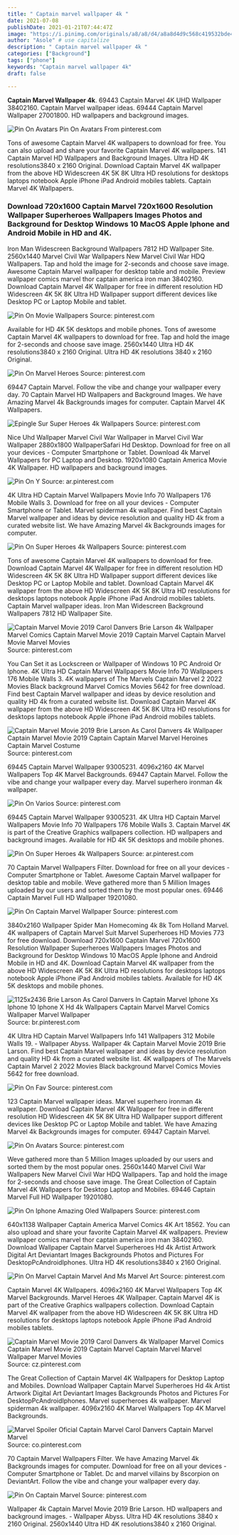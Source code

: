 ```yaml
---
title: " Captain marvel wallpaper 4k "
date: 2021-07-08
publishDate: 2021-01-21T07:44:47Z
image: "https://i.pinimg.com/originals/a8/a8/d4/a8a8d4d9c568c419532bde455c29dc90.jpg"
author: "Asole" # use capitalize
description: " Captain marvel wallpaper 4k "
categories: ["Background"]
tags: ["phone"]
keywords: "Captain marvel wallpaper 4k"
draft: false

---
```



**Captain Marvel Wallpaper 4k**. 69443 Captain Marvel 4K UHD Wallpaper 38402160. Captain Marvel wallpaper ideas. 69444 Captain Marvel Wallpaper 27001800. HD wallpapers and background images.

![Pin On Avatars](https://i.pinimg.com/originals/04/76/93/047693201457ea02b1b4715ded4e99fe.jpg "Pin On Avatars")
Pin On Avatars From pinterest.com


Tons of awesome Captain Marvel 4K wallpapers to download for free. You can also upload and share your favorite Captain Marvel 4K wallpapers. 141 Captain Marvel HD Wallpapers and Background Images. Ultra HD 4K resolutions3840 x 2160 Original. Download Captain Marvel 4K wallpaper from the above HD Widescreen 4K 5K 8K Ultra HD resolutions for desktops laptops notebook Apple iPhone iPad Android mobiles tablets. Captain Marvel 4K Wallpapers.

### Download 720x1600 Captain Marvel 720x1600 Resolution Wallpaper Superheroes Wallpapers Images Photos and Background for Desktop Windows 10 MacOS Apple Iphone and Android Mobile in HD and 4K.

Iron Man Widescreen Background Wallpapers 7812 HD Wallpaper Site. 2560x1440 Marvel Civil War Wallpapers New Marvel Civil War HDQ Wallpapers. Tap and hold the image for 2-seconds and choose save image. Awesome Captain Marvel wallpaper for desktop table and mobile. Preview wallpaper comics marvel thor captain america iron man 38402160. Download Captain Marvel 4K Wallpaper for free in different resolution HD Widescreen 4K 5K 8K Ultra HD Wallpaper support different devices like Desktop PC or Laptop Mobile and tablet.


![Pin On Movie Wallpapers](https://i.pinimg.com/originals/50/16/62/501662051b7b02412c3a4a40ab46233c.jpg "Pin On Movie Wallpapers")
Source: pinterest.com

Available for HD 4K 5K desktops and mobile phones. Tons of awesome Captain Marvel 4K wallpapers to download for free. Tap and hold the image for 2-seconds and choose save image. 2560x1440 Ultra HD 4K resolutions3840 x 2160 Original. Ultra HD 4K resolutions 3840 x 2160 Original.

![Pin On Marvel Heroes](https://i.pinimg.com/originals/58/35/01/583501655de7aafd54bcb0f7fa99d3ec.jpg "Pin On Marvel Heroes")
Source: pinterest.com

69447 Captain Marvel. Follow the vibe and change your wallpaper every day. 70 Captain Marvel HD Wallpapers and Background Images. We have Amazing Marvel 4k Backgrounds images for computer. Captain Marvel 4K Wallpapers.

![Epingle Sur Super Heroes 4k Wallpapers](https://i.pinimg.com/originals/83/39/fe/8339fe7cfd4069059e6e925fb1f24674.jpg "Epingle Sur Super Heroes 4k Wallpapers")
Source: pinterest.com

Nice Uhd Wallpaper Marvel Civil War Wallpaper in Marvel Civil War Wallpaper 2880x1800 WallpaperSafari Hd Desktop. Download for free on all your devices - Computer Smartphone or Tablet. Download 4k Marvel Wallpapers for PC Laptop and Desktop. 1920x1080 Captain America Movie 4K Wallpaper. HD wallpapers and background images.

![Pin On Y](https://i.pinimg.com/originals/2d/cf/c0/2dcfc0a37cde9590f1d91c81e99777ca.jpg "Pin On Y")
Source: ar.pinterest.com

4K Ultra HD Captain Marvel Wallpapers Movie Info 70 Wallpapers 176 Mobile Walls 3. Download for free on all your devices - Computer Smartphone or Tablet. Marvel spiderman 4k wallpaper. Find best Captain Marvel wallpaper and ideas by device resolution and quality HD 4k from a curated website list. We have Amazing Marvel 4k Backgrounds images for computer.

![Pin On Super Heroes 4k Wallpapers](https://i.pinimg.com/originals/bd/18/b0/bd18b061f64becc1d1d8a1f238a28e81.jpg "Pin On Super Heroes 4k Wallpapers")
Source: pinterest.com

Tons of awesome Captain Marvel 4K wallpapers to download for free. Download Captain Marvel 4K Wallpaper for free in different resolution HD Widescreen 4K 5K 8K Ultra HD Wallpaper support different devices like Desktop PC or Laptop Mobile and tablet. Download Captain Marvel 4K wallpaper from the above HD Widescreen 4K 5K 8K Ultra HD resolutions for desktops laptops notebook Apple iPhone iPad Android mobiles tablets. Captain Marvel wallpaper ideas. Iron Man Widescreen Background Wallpapers 7812 HD Wallpaper Site.

![Captain Marvel Movie 2019 Carol Danvers Brie Larson 4k Wallpaper Marvel Comics Captain Marvel Movie 2019 Captain Marvel Captain Marvel Movie Marvel Movies](https://i.pinimg.com/originals/ec/02/74/ec02741e71610b548faeff9a4550ce22.jpg "Captain Marvel Movie 2019 Carol Danvers Brie Larson 4k Wallpaper Marvel Comics Captain Marvel Movie 2019 Captain Marvel Captain Marvel Movie Marvel Movies")
Source: pinterest.com

You Can Set it as Lockscreen or Wallpaper of Windows 10 PC Android Or Iphone. 4K Ultra HD Captain Marvel Wallpapers Movie Info 70 Wallpapers 176 Mobile Walls 3. 4K wallpapers of The Marvels Captain Marvel 2 2022 Movies Black background Marvel Comics Movies 5642 for free download. Find best Captain Marvel wallpaper and ideas by device resolution and quality HD 4k from a curated website list. Download Captain Marvel 4K wallpaper from the above HD Widescreen 4K 5K 8K Ultra HD resolutions for desktops laptops notebook Apple iPhone iPad Android mobiles tablets.

![Captain Marvel Movie 2019 Brie Larson As Carol Danvers 4k Wallpaper Captain Marvel Movie 2019 Captain Captain Marvel Marvel Heroines Captain Marvel Costume](https://i.pinimg.com/originals/d4/8f/9d/d48f9d897e8eea92ddd15659df9cff2b.jpg "Captain Marvel Movie 2019 Brie Larson As Carol Danvers 4k Wallpaper Captain Marvel Movie 2019 Captain Captain Marvel Marvel Heroines Captain Marvel Costume")
Source: pinterest.com

69445 Captain Marvel Wallpaper 93005231. 4096x2160 4K Marvel Wallpapers Top 4K Marvel Backgrounds. 69447 Captain Marvel. Follow the vibe and change your wallpaper every day. Marvel superhero ironman 4k wallpaper.

![Pin On Varios](https://i.pinimg.com/originals/bb/69/6f/bb696f31f423445bb2808df90e93caca.jpg "Pin On Varios")
Source: pinterest.com

69445 Captain Marvel Wallpaper 93005231. 4K Ultra HD Captain Marvel Wallpapers Movie Info 70 Wallpapers 176 Mobile Walls 3. Captain Marvel 4K is part of the Creative Graphics wallpapers collection. HD wallpapers and background images. Available for HD 4K 5K desktops and mobile phones.

![Pin On Super Heroes 4k Wallpapers](https://i.pinimg.com/originals/5c/15/e5/5c15e57172e5289c8b5fdb08e3f24861.jpg "Pin On Super Heroes 4k Wallpapers")
Source: ar.pinterest.com

70 Captain Marvel Wallpapers Filter. Download for free on all your devices - Computer Smartphone or Tablet. Awesome Captain Marvel wallpaper for desktop table and mobile. Weve gathered more than 5 Million Images uploaded by our users and sorted them by the most popular ones. 69446 Captain Marvel Full HD Wallpaper 19201080.

![Pin On Captain Marvel Wallpaper](https://i.pinimg.com/originals/da/50/99/da50993bd6f2a08c748fc3b7a92cab70.jpg "Pin On Captain Marvel Wallpaper")
Source: pinterest.com

3840x2160 Wallpaper Spider Man Homecoming 4k 8k Tom Holland Marvel. 4K wallpapers of Captain Marvel Suit Marvel Superheroes HD Movies 773 for free download. Download 720x1600 Captain Marvel 720x1600 Resolution Wallpaper Superheroes Wallpapers Images Photos and Background for Desktop Windows 10 MacOS Apple Iphone and Android Mobile in HD and 4K. Download Captain Marvel 4K wallpaper from the above HD Widescreen 4K 5K 8K Ultra HD resolutions for desktops laptops notebook Apple iPhone iPad Android mobiles tablets. Available for HD 4K 5K desktops and mobile phones.

![1125x2436 Brie Larson As Carol Danvers In Captain Marvel Iphone Xs Iphone 10 Iphone X Hd 4k Wallpapers Captain Marvel Marvel Comics Wallpaper Marvel Wallpaper](https://i.pinimg.com/originals/f4/df/40/f4df405d7420cf967789e9f6ae5fb9a6.jpg "1125x2436 Brie Larson As Carol Danvers In Captain Marvel Iphone Xs Iphone 10 Iphone X Hd 4k Wallpapers Captain Marvel Marvel Comics Wallpaper Marvel Wallpaper")
Source: br.pinterest.com

4K Ultra HD Captain Marvel Wallpapers Info 141 Wallpapers 312 Mobile Walls 19. - Wallpaper Abyss. Wallpaper 4k Captain Marvel Movie 2019 Brie Larson. Find best Captain Marvel wallpaper and ideas by device resolution and quality HD 4k from a curated website list. 4K wallpapers of The Marvels Captain Marvel 2 2022 Movies Black background Marvel Comics Movies 5642 for free download.

![Pin On Fav](https://i.pinimg.com/originals/a0/0a/46/a00a46cf821f276ba158e6b9d6ff4a6d.jpg "Pin On Fav")
Source: pinterest.com

123 Captain Marvel wallpaper ideas. Marvel superhero ironman 4k wallpaper. Download Captain Marvel 4K Wallpaper for free in different resolution HD Widescreen 4K 5K 8K Ultra HD Wallpaper support different devices like Desktop PC or Laptop Mobile and tablet. We have Amazing Marvel 4k Backgrounds images for computer. 69447 Captain Marvel.

![Pin On Avatars](https://i.pinimg.com/originals/04/76/93/047693201457ea02b1b4715ded4e99fe.jpg "Pin On Avatars")
Source: pinterest.com

Weve gathered more than 5 Million Images uploaded by our users and sorted them by the most popular ones. 2560x1440 Marvel Civil War Wallpapers New Marvel Civil War HDQ Wallpapers. Tap and hold the image for 2-seconds and choose save image. The Great Collection of Captain Marvel 4K Wallpapers for Desktop Laptop and Mobiles. 69446 Captain Marvel Full HD Wallpaper 19201080.

![Pin On Iphone Amazing Oled Wallpapers](https://i.pinimg.com/originals/89/ca/00/89ca00e598025280dcf15cb47234b854.jpg "Pin On Iphone Amazing Oled Wallpapers")
Source: pinterest.com

640x1138 Wallpaper Captain America Marvel Comics 4K Art 18562. You can also upload and share your favorite Captain Marvel 4K wallpapers. Preview wallpaper comics marvel thor captain america iron man 38402160. Download Wallpaper Captain Marvel Superheroes Hd 4k Artist Artwork Digital Art Deviantart Images Backgrounds Photos and Pictures For DesktopPcAndroidIphones. Ultra HD 4K resolutions3840 x 2160 Original.

![Pin On Marvel Captain Marvel And Ms Marvel Art](https://i.pinimg.com/originals/80/83/46/8083465df5b9611637be08bc79280ed0.jpg "Pin On Marvel Captain Marvel And Ms Marvel Art")
Source: pinterest.com

Captain Marvel 4K Wallpapers. 4096x2160 4K Marvel Wallpapers Top 4K Marvel Backgrounds. Marvel Heroes 4K Wallpaper. Captain Marvel 4K is part of the Creative Graphics wallpapers collection. Download Captain Marvel 4K wallpaper from the above HD Widescreen 4K 5K 8K Ultra HD resolutions for desktops laptops notebook Apple iPhone iPad Android mobiles tablets.

![Captain Marvel Movie 2019 Carol Danvers 4k Wallpaper Marvel Comics Captain Marvel Movie 2019 Captain Marvel Captain Marvel Marvel Wallpaper Marvel Movies](https://i.pinimg.com/originals/f7/47/64/f7476472fd1831300833646b9fa4fd2c.jpg "Captain Marvel Movie 2019 Carol Danvers 4k Wallpaper Marvel Comics Captain Marvel Movie 2019 Captain Marvel Captain Marvel Marvel Wallpaper Marvel Movies")
Source: cz.pinterest.com

The Great Collection of Captain Marvel 4K Wallpapers for Desktop Laptop and Mobiles. Download Wallpaper Captain Marvel Superheroes Hd 4k Artist Artwork Digital Art Deviantart Images Backgrounds Photos and Pictures For DesktopPcAndroidIphones. Marvel superheroes 4k wallpaper. Marvel spiderman 4k wallpaper. 4096x2160 4K Marvel Wallpapers Top 4K Marvel Backgrounds.

![Marvel Spoiler Oficial Captain Marvel Carol Danvers Captain Marvel Marvel](https://i.pinimg.com/originals/cd/c8/c3/cdc8c3287ed1f5d9559a4dd51a502081.png "Marvel Spoiler Oficial Captain Marvel Carol Danvers Captain Marvel Marvel")
Source: co.pinterest.com

70 Captain Marvel Wallpapers Filter. We have Amazing Marvel 4k Backgrounds images for computer. Download for free on all your devices - Computer Smartphone or Tablet. Dc and marvel villains by 8scorpion on DeviantArt. Follow the vibe and change your wallpaper every day.

![Pin On Captain Marvel](https://i.pinimg.com/originals/a8/a8/d4/a8a8d4d9c568c419532bde455c29dc90.jpg "Pin On Captain Marvel")
Source: pinterest.com

Wallpaper 4k Captain Marvel Movie 2019 Brie Larson. HD wallpapers and background images. - Wallpaper Abyss. Ultra HD 4K resolutions 3840 x 2160 Original. 2560x1440 Ultra HD 4K resolutions3840 x 2160 Original.

